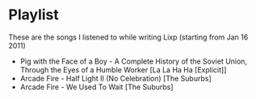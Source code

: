 # Playlist

These are the songs I listened to while writing Lixp (starting from
Jan 16 2011)

 * Pig with the Face of a Boy - A Complete History of the Soviet Union, Through the Eyes of a Humble Worker [La La Ha Ha [Explicit]]
 * Arcade Fire - Half Light II (No Celebration) [The Suburbs]
 * Arcade Fire - We Used To Wait [The Suburbs]
 
